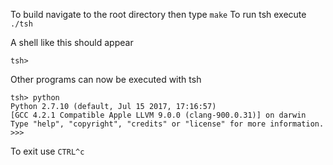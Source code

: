 To build navigate to the root directory then type `make`
To run tsh execute `./tsh`

A shell like this should appear
```
tsh>
```
Other programs can now be executed with tsh
```
tsh> python
Python 2.7.10 (default, Jul 15 2017, 17:16:57) 
[GCC 4.2.1 Compatible Apple LLVM 9.0.0 (clang-900.0.31)] on darwin
Type "help", "copyright", "credits" or "license" for more information.
>>>
```

To exit use `CTRL^c`

